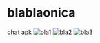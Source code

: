 # blablaonica
 chat apk
![bla1](https://user-images.githubusercontent.com/62295070/162595469-bc63a311-9ff4-425b-9066-3454aaac6299.jpg)
![bla2](https://user-images.githubusercontent.com/62295070/162595470-125e27d1-db44-4488-83a6-351aae728606.jpg)
![bla3](https://user-images.githubusercontent.com/62295070/162595472-6f70958d-d88e-4d1c-bd33-137e6b32519a.jpg)
